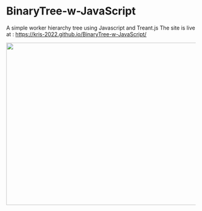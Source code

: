 # BinaryTree-w-JavaScript
A simple worker hierarchy tree using Javascript and Treant.js
The site is live at : https://kris-2022.github.io/BinaryTree-w-JavaScript/


<a href="#"><img src="https://github.com/Kris-2022/BinaryTree-w-JavaScript/assets/113033203/90a7ce59-c556-4cac-b7e0-24a5ce3e1b02" width="600px" height="431px" /></a>

